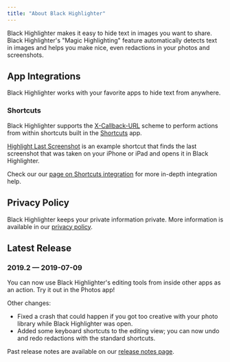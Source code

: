 ```yaml
---
title: "About Black Highlighter"
---
```


Black Highlighter makes it easy to hide text in images you want to share. Black Highlighter's "Magic Highlighting" feature automatically detects text in images and helps you make nice, even redactions in your photos and screenshots.

## App Integrations

Black Highlighter works with your favorite apps to hide text from anywhere.

### Shortcuts

Black Highlighter supports the [X-Callback-URL](http://x-callback-url.com) scheme to perform actions from within shortcuts built in the [Shortcuts](https://itunes.apple.com/us/app/shortcuts/id915249334?mt=8) app.

[Highlight Last Screenshot](#) is an example shortcut that finds the last screenshot that was taken on your iPhone or iPad and opens it in Black Highlighter.

Check our our [page on Shortcuts integration](/shortcuts) for more in-depth integration help.

## Privacy Policy

Black Highlighter keeps your private information private. More information is available in our [privacy policy](/privacy).

## Latest Release

### 2019.2 &mdash; 2019-07-09

You can now use Black Highlighter's editing tools from inside other apps as an action. Try it out in the Photos app!

Other changes:

- Fixed a crash that could happen if you got too creative with your photo library while Black Highlighter was open.
- Added some keyboard shortcuts to the editing view; you can now undo and redo redactions with the standard shortcuts.

Past release notes are available on our [release notes page](/releases).
